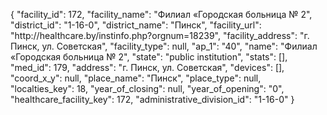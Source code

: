 {
    "facility_id": 172,
    "facility_name": "Филиал «Городская больница № 2",
    "district_id": "1-16-0",
    "district_name": "Пинск",
    "facility_url": "http:\/\/healthcare.by\/instinfo.php?orgnum=18239",
    "facility_address": "г. Пинск, ул. Советская",
    "facility_type": null,
    "ap_1": "40",
    "name": "Филиал «Городская больница № 2",
    "state": "public institution",
    "stats": [],
    "med_id": 179,
    "address": "г. Пинск, ул. Советская",
    "devices": [],
    "coord_x_y": null,
    "place_name": "Пинск",
    "place_type": null,
    "localties_key": 18,
    "year_of_closing": null,
    "year_of_opening": "0",
    "healthcare_facility_key": 172,
    "administrative_division_id": "1-16-0"
}
